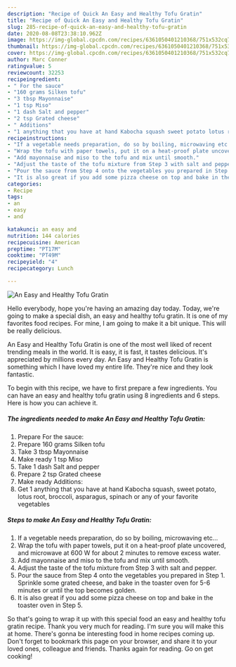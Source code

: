 ```yaml
---
description: "Recipe of Quick An Easy and Healthy Tofu Gratin"
title: "Recipe of Quick An Easy and Healthy Tofu Gratin"
slug: 285-recipe-of-quick-an-easy-and-healthy-tofu-gratin
date: 2020-08-08T23:38:10.962Z
image: https://img-global.cpcdn.com/recipes/6361050401210368/751x532cq70/an-easy-and-healthy-tofu-gratin-recipe-main-photo.jpg
thumbnail: https://img-global.cpcdn.com/recipes/6361050401210368/751x532cq70/an-easy-and-healthy-tofu-gratin-recipe-main-photo.jpg
cover: https://img-global.cpcdn.com/recipes/6361050401210368/751x532cq70/an-easy-and-healthy-tofu-gratin-recipe-main-photo.jpg
author: Marc Conner
ratingvalue: 5
reviewcount: 32253
recipeingredient:
- " For the sauce"
- "160 grams Silken tofu"
- "3 tbsp Mayonnaise"
- "1 tsp Miso"
- "1 dash Salt and pepper"
- "2 tsp Grated cheese"
- " Additions"
- "1 anything that you have at hand Kabocha squash sweet potato lotus root broccoli asparagus spinach or any of your favorite vegetables"
recipeinstructions:
- "If a vegetable needs preparation, do so by boiling, microwaving etc..."
- "Wrap the tofu with paper towels, put it on a heat-proof plate uncovered, and microwave at 600 W for about 2 minutes to remove excess water."
- "Add mayonnaise and miso to the tofu and mix until smooth."
- "Adjust the taste of the tofu mixture from Step 3 with salt and pepper."
- "Pour the sauce from Step 4 onto the vegetables you prepared in Step 1. Sprinkle some grated cheese, and bake in the toaster oven for 5-6 minutes or until the top becomes golden."
- "It is also great if you add some pizza cheese on top and bake in the toaster oven in Step 5."
categories:
- Recipe
tags:
- an
- easy
- and

katakunci: an easy and 
nutrition: 144 calories
recipecuisine: American
preptime: "PT17M"
cooktime: "PT49M"
recipeyield: "4"
recipecategory: Lunch

---
```



![An Easy and Healthy Tofu Gratin](https://img-global.cpcdn.com/recipes/6361050401210368/751x532cq70/an-easy-and-healthy-tofu-gratin-recipe-main-photo.jpg)

Hello everybody, hope you're having an amazing day today. Today, we're going to make a special dish, an easy and healthy tofu gratin. It is one of my favorites food recipes. For mine, I am going to make it a bit unique. This will be really delicious.

An Easy and Healthy Tofu Gratin is one of the most well liked of recent trending meals in the world. It is easy, it is fast, it tastes delicious. It's appreciated by millions every day. An Easy and Healthy Tofu Gratin is something which I have loved my entire life. They're nice and they look fantastic.




To begin with this recipe, we have to first prepare a few ingredients. You can have an easy and healthy tofu gratin using 8 ingredients and 6 steps. Here is how you can achieve it.

<!--inarticleads1-->

##### The ingredients needed to make An Easy and Healthy Tofu Gratin:

1. Prepare  For the sauce:
1. Prepare 160 grams Silken tofu
1. Take 3 tbsp Mayonnaise
1. Make ready 1 tsp Miso
1. Take 1 dash Salt and pepper
1. Prepare 2 tsp Grated cheese
1. Make ready  Additions:
1. Get 1 anything that you have at hand Kabocha squash, sweet potato, lotus root, broccoli, asparagus, spinach or any of your favorite vegetables




<!--inarticleads2-->

##### Steps to make An Easy and Healthy Tofu Gratin:

1. If a vegetable needs preparation, do so by boiling, microwaving etc...
1. Wrap the tofu with paper towels, put it on a heat-proof plate uncovered, and microwave at 600 W for about 2 minutes to remove excess water.
1. Add mayonnaise and miso to the tofu and mix until smooth.
1. Adjust the taste of the tofu mixture from Step 3 with salt and pepper.
1. Pour the sauce from Step 4 onto the vegetables you prepared in Step 1. Sprinkle some grated cheese, and bake in the toaster oven for 5-6 minutes or until the top becomes golden.
1. It is also great if you add some pizza cheese on top and bake in the toaster oven in Step 5.




So that's going to wrap it up with this special food an easy and healthy tofu gratin recipe. Thank you very much for reading. I'm sure you will make this at home. There's gonna be interesting food in home recipes coming up. Don't forget to bookmark this page on your browser, and share it to your loved ones, colleague and friends. Thanks again for reading. Go on get cooking!
